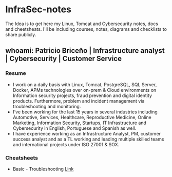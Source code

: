# InfraSec-notes

The Idea is to get here my Linux, Tomcat and Cybersecurity notes, docs and cheetsheats.
I'll be including courses, notes, diagrams and checklists to share publicly.

## whoami: Patricio Briceño | Infrastructure analyst | Cybersecurity | Customer Service

### Resume
- I work on a daily basis with Linux, Tomcat, PostgreSQL, SQL Server, Docker, APMs technologies over on-prem & Cloud environments on Information security projects, fraud prevention and digital identity products. Furthermore, problem and incident management via troubleshooting and monitoring.
- I’ve been working for the last 15 years in several industries including Automotive, Services, Healthcare, Reproductive Medicine, Online Marketing, Information Security, Startups, IT Infrastructure and Cybersecurity in English, Portuguese and Spanish as well.
- I have experience working as an Infrastructure Analyst, PM, customer success analyst and as a TL working and leading multiple skilled teams and international projects under ISO 27001 & SOX.

### Cheatsheets
- Basic - Troubleshooting [Link]()
